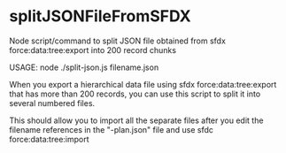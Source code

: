 # splitJSONFileFromSFDX
Node script/command to split JSON file obtained from sfdx force:data:tree:export into 200 record chunks

USAGE: 
    node ./split-json.js filename.json
    
When you export a hierarchical data file using sfdx force:data:tree:export that has more than 200 records, you can use this script to split it into several numbered files.

This should allow you to import all the separate files after you edit the filename references in the "-plan.json" file and use sfdc force:data:tree:import
